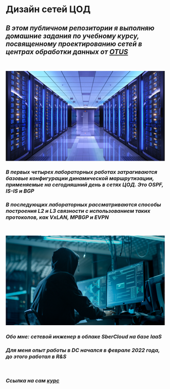 # Дизайн сетей ЦОД

## _В этом публичном репозитории я выполняю домашние задания по учебному курсу, посвященному проектированию сетей в центрах обработки данных от [OTUS](https://otus.ru/)_

<br/>

![image](data_center.jpeg)

### _В первых четырех лабораторных работах затрагиваются базовые конфигурации динамической маршрутизации, применяемые на сегодняшний день в сетях ЦОД. Это OSPF, IS-IS и BGP_

### _В последующих лабораторных рассматриваются способы построения L2 и L3 связности с использованием таких протоколов, как VxLAN, MPBGP и EVPN_

<br/>

![image](mr_robot.jpg)

### _Обо мне: сетевой инженер в облаке SberCloud на базе IaaS_

### _Для меня опыт работы в DC начался в феврале 2022 года, до этого работал в R&S_

<br/>

### _Ссылка на сам [курс](https://otus.ru/lessons/network_design/)_